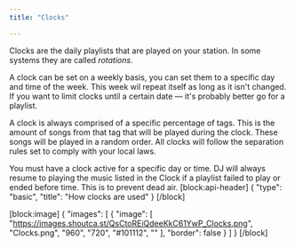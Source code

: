 ```yaml
---
title: "Clocks"

---
```

Clocks are the daily playlists that are played on your station. In some systems they are called *rotations*.

A clock can be set on a weekly basis, you can set them to a specific day and time of the week. This week wil repeat itself as long as it isn't changed. If you want to limit clocks until a certain date — it's probably better go for a playlist. 

A clock is always comprised of a specific percentage of tags. This is the amount of songs from that tag that will be played during the clock. These songs will be played in a random order. All clocks will follow the separation rules set to comply with your local laws. 

You must have a clock active for a specific day or time. DJ will always resume to playing the music listed in the Clock if a playlist failed to play or ended before time. This is to prevent dead air.
[block:api-header]
{
  "type": "basic",
  "title": "How clocks are used"
}
[/block]

[block:image]
{
  "images": [
    {
      "image": [
        "https://images.shoutca.st/QsCtoREiQdeeKkC61YwP_Clocks.png",
        "Clocks.png",
        "960",
        "720",
        "#101112",
        ""
      ],
      "border": false
    }
  ]
}
[/block]